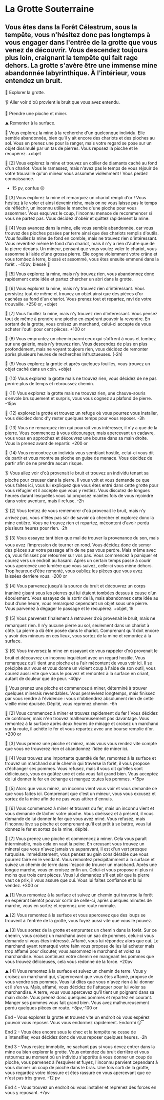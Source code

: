 # La Grotte Souterraine

## Vous êtes dans la Forêt Célestrum, sous la tempête, vous n'hésitez donc pas longtemps à vous engager dans l'entrée de la grotte que vous venez de découvrir. Vous descendez toujours plus loin, craignant la tempête qui fait rage dehors. La grotte s'avère être une immense mine abandonnée labyrinthique. À l'intérieur, vous entendez un bruit.

🔎 Explorer la grotte.

👂 Aller voir d'où provient le bruit que vous avez entendu.

💎 Prendre une pioche et miner.

⛰️ Remonter à la surface.

🔎 Vous explorez la mine à la recherche d'un quelconque individu. Elle semble abandonnée, bien qu'il y ait encore des chariots et des pioches au sol. Vous en prenez une pour la ranger, mais votre regard se pose sur un objet dissimulé par un tas de pierres. Vous reposez la pioche et le récupérez. 
+objet

🔎 [2] Vous explorez la mine et trouvez un collier de diamants caché au fond d'un chariot. Vous le ramassez, mais n'avez pas le temps de vous réjouir de votre trouvaille qu'un mineur vous assomme violemment ! Vous perdez connaissance. 
- 15 pv, confus 😖

🔎 [3] Vous explorez la mine et remarquez un chariot rempli d'or ! Vous hésitez à le voler et ainsi devenir riche, mais on ne vous laisse pas le temps de réfléchir, un inconnu utilise le manche d'une pioche pour vous assommer. Vous esquivez le coup, l'inconnu menace de recommencer si vous ne partez pas. Vous décidez d'obéir et quittez rapidement la mine.

🔎 [4] Vous avancez dans la mine, elle vous semble abandonnée, car vous trouvez des pioches posées par terre ainsi que des chariots remplis d'outils. Vous fouillez la mine de fond en comble, mais ne trouvez rien d'intéressant. Vous revérifiez même le fond d’un chariot, mais il n'y a rien d'autre que de la pierre dedans. Un mineur, pensant que vous voulez voler le chariot, vous assomme à l’aide d’une grosse pierre. Elle cogne violemment votre crâne et vous tombez à terre, blessé et assommé, vous êtes ensuite emmené dans la forêt .
-40pv, blessé 🤕

🔎 [5] Vous explorez la mine, mais n'y trouvez rien, vous abandonnez donc rapidement cette idée et partez chercher un abri dans la grotte.

🔎 [6] Vous explorez la mine, mais n'y trouvez rien d'intéressant. Vous persistez tout de même et trouvez un objet ainsi que des pièces d'or cachées au fond d'un chariot. Vous prenez tout et repartez, ravi de votre trouvaille. 
+250 or, +objet

🔎 [7] Vous fouillez la mine, mais n'y trouvez rien d'intéressant. Vous pensez tout de même à prendre une pioche en espérant pouvoir la revendre. En sortant de la grotte, vous croisez un marchand, celui-ci accepte de vous acheter l'outil pour cent pièces. 
+100 or

🔎 (8) Vous empruntez un chemin parmi ceux qui s’offrent à vous et tombez sur une galerie, mais n'y trouvez rien. Vous descendez de plus en plus profondément, mais ne voyant toujours rien, vous décidez de remonter après plusieurs heures de recherches infructueuses. (-2h)

🔎 (9) Vous explorez la grotte et après quelques fouilles, vous trouvez un objet caché dans un coin.
+objet

🔎 (10) Vous explorez la grotte mais ne trouvez rien, vous décidez de ne pas perdre plus de temps et rebroussez chemin.

🔎 (11) Vous explorez la grotte mais ne trouvez rien, une chauve-souris s’envole brusquement et surpris, vous vous cognez au plafond de pierre. 
-15pv

🔎 (12) explorez la grotte et trouvez un refuge où vous pourrez vous installer, vous décidez donc d'y rester quelques temps pour vous reposer. 
-3h

🔎 (13) Vous ne remarquez rien qui pourrait vous intéresser, il n'y a que de la pierre. Vous commencez à vous décourager, mais apercevant un cadavre, vous vous en approchez et découvrez une bourse dans sa main droite. Vous la prenez avant de repartir. 
+200 or

🔎 (14) Vous rencontrez un individu vous semblant hostile, celui-ci vous dit de partir et vous montre sa pioche en guise de menace. Vous décidez de partir afin de ne prendre aucun risque.

👂 Vous allez voir d'où provenait le bruit et trouvez un individu tenant sa pioche pour creuser dans la pierre. Il vous voit et vous demande ce que vous faîtes ici, vous lui expliquez que vous êtes entré dans cette grotte pour vous réfugier et il accepte que vous y restiez. Vous discutez de longues heures durant lesquelles vous lui proposez maintes fois de vous rejoindre dans votre aventure, mais il refuse.
-2h

👂 [2] Vous tentez de vous remémorer d'où provenait le bruit, mais n'y arrivez pas, vous n'êtes pas sûr de savoir où chercher et explorez donc la mine entière. Vous ne trouvez rien et repartez, mécontent d'avoir perdu plusieurs heures pour rien.
-2h 

👂 [3] Vous essayez tant bien que mal de trouver la provenance du son, mais vous avez l'impression de tourner en rond. Vous décidez donc de semer des pièces sur votre passage afin de ne pas vous perdre. Mais même avec ça, vous finissez par retourner sur vos pas. Vous commencez à paniquer et courez vers un endroit au hasard. Après un certain temps passé à courir vous apercevez une lumière que vous suivez, celle-ci vous mène dehors. Trop heureux d'être remonté, vous oubliez les pièces que vous avez laissées derrière vous.
-200 or 

👂 [4] Vous parvenez jusqu’à la source du bruit et découvrez un corps inanimé gisant sous les pierres qui lui étaient tombées dessus à cause d’un éboulement. Vous essayez de le sortir de là, mais abandonnez cette idée au bout d’une heure, vous remarquez cependant un objet sous une pierre. Vous parvenez à dégager le passage et le récupérez.
+objet, 1h

👂 [5] Vous parvenez finalement à retrouver d’où provenait le bruit, mais ne remarquez rien. Il n’y aucune pierre au sol, seulement dans un chariot à côté. La pierre a dû être posée dans le chariot. Comprenant qu’il doit encore y avoir des mineurs en ces lieux, vous sortez de la mine et remontez à la surface.

👂 [6] Vous traversez la mine en essayant de vous rappeler d’où provenait le bruit et découvrez un inconnu inquiétant avec un regard hostile. Vous remarquez qu’il tient une pioche et a l'air mécontent de vous voir ici. Il se précipite sur vous et vous donne un violent coup à l'aide de son outil, vous courez aussi vite que vous le pouvez et remontez à la surface en criant, autant de douleur que de peur.
-40pv

💎 Vous prenez une pioche et commencez à miner, déterminé à trouver quelques minerais revendables. Vous persévérez longtemps, mais finissez par vous rendre à l'évidence : vous n'obtiendrez absolument rien de cette vieille mine épuisée. Dépité, vous reprenez chemin.
-6h

💎 [2] Vous commencez à miner et trouvez rapidement du fer ! Vous décidez de continuer, mais n'en trouvez malheureusement pas davantage. Vous remontez à la surface après deux heures de minage et croisez un marchand sur la route, il achète le fer et vous repartez avec une bourse remplie d'or. 
+200 or

💎 [3] Vous prenez une pioche et minez, mais vous vous rendez vite compte que vous ne trouverez rien et abandonnez l'idée de miner ici.

💎 [4] Vous trouvez une importante quantité de fer, remontez à la surface et trouvez un marchand sur le chemin qui traverse la forêt, il vous propose d'échanger ses pommes. Vous refusez, mais il vous dit qu'elles sont délicieuses, vous en goûtez une et cela vous fait grand bien. Vous acceptez de lui donner le fer en échange et mangez toutes les pommes.
+15pv

💎 [5] Alors que vous minez, un inconnu vient vous voir et vous demande ce que vous faites ici. Comprenant que c'est un mineur, vous vous excusez et sortez de la mine afin de ne pas vous attirer d'ennuis.

💎 [6] Vous commencez à miner et trouvez du fer, mais un inconnu vient et vous demande de lâcher votre pioche. Vous obéissez et à présent, il vous demande de lui donner le fer que vous avez miné. Vous refusez, mais l'inconnu lève sa pioche et comprenant qu'il est prêt à se battre, vous lui donnez le fer et sortez de la mine, dépité.

💎 [7] Vous prenez une pioche et commencez à miner. Cela vous paraît interminable, mais cela en vaut la peine. En creusant vous trouvez un minerai que vous n'avez jamais vu auparavant, il est d'un vert presque turquoise. Immédiatement, vous pensez au gain considérable que vous pourrez faire en le vendant. Vous remontez précipitamment à la surface et suivez un chemin de terre dans l'espoir de trouver un marchand. Après une longue marche, vous en croisez enfin un. Celui-ci vous propose ni plus ni moins que trois cent pièces. Vous lui demandez s'il est sûr que la pierre vaut ce prix, il vous assure que oui. Vous lui faîtes confiance et la lui vendez.
+300 or

⛰️ [1] Vous remontez à la surface et suivez un chemin qui traverse la forêt en espérant bientôt pouvoir sortir de celle-ci, après quelques minutes de marche, vous en sortez et reprenez une route normale.

⛰️ [2] Vous remontez à la surface et vous apercevez que des loups se trouvent à l'entrée de la grotte, vous fuyez aussi vite que vous le pouvez.

⛰️ [3] Vous sortez de la grotte et empruntez un chemin dans la forêt. Sur ce chemin, vous croisez un marchand avec un sac de pommes, celui-ci vous demande si vous êtes intéressé. Affamé, vous lui répondez alors que oui. Le marchand ayant remarqué votre faim vous propose de les lui acheter mais trop affamé pour discuter, vous assommez le marchand et volez sa marchandise. Vous continuez votre chemin en mangeant les pommes que vous trouvez délicieuses, cela vous redonne de la force.
+20pv

⛰️ [4] Vous remontez à la surface et suivez un chemin de terre. Vous y croisez un marchand qui, s'apercevant que vous êtes affamé, propose de vous vendre ses pommes. Vous lui dîtes que vous n'avez rien à lui donner et il s'en va. Mais, affamé, vous décidez de l'attaquer pour lui voler sa marchandise. À terre, vous vous apercevez qu'il tient un poignard dans sa main droite. Vous prenez donc quelques pommes et repartez en courant. Manger ses pommes vous fait grand bien. Vous avez malheureusement perdu quelques pièces en route.
+8pv,-100 or

End - Vous explorez la grotte et trouvez vite un endroit où vous espérez pouvoir vous reposer. Vous vous endormez rapidement. 
Endormi 😴

End 2 - Vous êtes encore sous le choc et la tempête ne cesse de s'intensifier, vous décidez donc de vous reposer quelques heures.
-2h

End 3 - Vous restez immobile, ne sachant pas si vous devez entrer dans la mine ou bien explorer la grotte. Vous entendez du bruit derrière et vous retournez au moment où un individu s'apprête à vous donner un coup de pioche, vous parvenez à l'esquiver et fuyez, l'inconnu parvient cependant à vous donner un coup de pioche dans le bras. Une fois sorti de la grotte, vous regardez votre blessure et êtes rassuré en vous apercevant que ce n'est pas très grave.
-12 pv

End 4 - Vous trouvez un endroit où vous installer et reprenez des forces en vous y reposant.
+7pv
